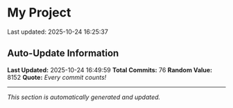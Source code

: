 # My Project


Last updated: 2025-10-24 16:25:37












































































## Auto-Update Information

**Last Updated:** 2025-10-24 16:49:59
**Total Commits:** 76
**Random Value:** 8152
**Quote:** _Every commit counts!_

---
_This section is automatically generated and updated._